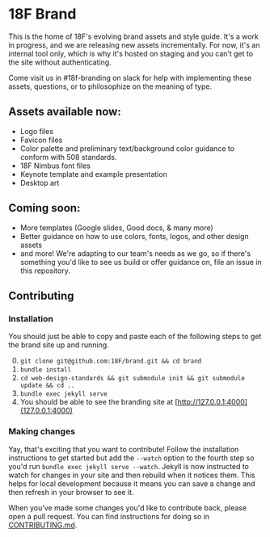 # 18F Brand
This is the home of 18F's evolving brand assets and style guide. It's a work in progress, and we are releasing new assets incrementally. For now, it's an internal tool only, which is why it's hosted on staging and you can’t get to the site without authenticating. 

Come visit us in #18f-branding on slack for help with implementing these assets, questions, or to philosophize on the meaning of type.

## Assets available now:
- Logo files
- Favicon files
- Color palette and preliminary text/background color guidance to conform with 508 standards.
- 18F Nimbus font files
- Keynote template and example presentation
- Desktop art

## Coming soon:
- More templates (Google slides, Good docs, & many more)
- Better guidance on how to use colors, fonts, logos, and other design assets
- and more! We're adapting to our team's needs as we go, so if there's something you'd like to see us build or offer guidance on, file an issue in this repository.

## Contributing

### Installation
You should just be able to copy and paste each of the following steps to get the brand site up and running.

0. `git clone git@github.com:18F/brand.git && cd brand`
0. `bundle install`
0. `cd web-design-standards && git submodule init && git submodule update && cd ..`
0. `bundle exec jekyll serve`
0. You should be able to see the branding site at [http://127.0.0.1:4000](127.0.0.1:4000)

### Making changes
Yay, that's exciting that you want to contribute! Follow the installation instructions to get started but add the `--watch` option to the fourth step so you'd run `bundle exec jekyll serve --watch`. Jekyll is now instructed to watch for changes in your site and then rebuild when it notices them. This helps for local development because it means you can save a change and then refresh in your browser to see it.

When you've made some changes you'd like to contribute back, please open a pull request. You can find instructions for doing so in [CONTRIBUTING.md](CONTRIBUTING.md).
